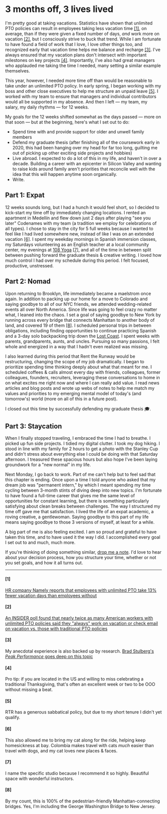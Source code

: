 <!--
.. date: 2022-11-03 14:00:00 UTC-07:00
.. tags: sabbatical
-->

# 3 months off, 3 lives lived

I'm pretty good at taking vacations. Statistics have shown that unlimited PTO policies can result in employees taking less vacation time [[1]](#1), on average, than if they were given a fixed number of days, *and* work more on vacation [[2]](#2), but I consciously strive to buck that trend. While I am fortunate to have found a field of work that I love, I love other things too, and recognized early that vacation time helps me balance and recharge [[3]](#3). I've always ensured that my vacation plans don't intersect with important milestones on key projects [[4]](#4). Importantly, I've also had great managers who applauded me taking the time I needed, many setting a similar example themselves. 

This year, however, I needed more time off than would be reasonable to take under an unlimited PTO policy. In early spring, I began working with my boss and other close executives to help me structure an unpaid leave [[5]](#5). I worked with my team to ensure that managers and individual contributors would all be supported in my absence. And then I left — my team, my salary, my daily rhythms — for 12 weeks.

My goals for the 12 weeks shifted somewhat as the days passed — more on that soon — but at the beginning, here's what I set out to do:
- Spend time with and provide support for older and unwell family members 
- Defend my graduate thesis (after finishing all of the coursework early in 2020, this had been hanging over my head for far too long, guilting me out of picking up other exciting side projects and hobbies) 
- Live abroad. I expected to do a lot of this in my life, and haven't in over a decade. Building a career with an epicenter in Silicon Valley and wanting to raise kids around family aren't priorities that reconcile well with the idea that this will happen anytime soon organically.
- Write. 

## Part 1: Expat
12 weeks sounds long, but I had a hunch it would feel short, so I decided to kick-start my time off by immediately changing locations. I rented an apartment in Medellín and flew down just 2 days after playing "see you later" Codenames with my team (a tradition we employ for celebrations of all types). I chose to stay in the city for 5 full weeks because I wanted to feel like I had lived somewhere new, instead of like I was on an extended vacation [[6]](#6). I spent my weekday mornings in Spanish immersion classes, my Saturdays volunteering as an English teacher at a local community center, my evenings at [108 Yoga](https://108yogacolombia.com/) [[7]](#7), and all of the time in between split between pushing forward the graduate thesis & creative writing. I loved how much control I had over my schedule during this period. I felt focused, productive, unstressed. 

## Part 2: Nomad

Upon returning to Brooklyn, life immediately became a maelstrom once again. In addition to packing up our home for a move to Colorado and saying goodbye to all of our NYC friends, we attended wedding-related events all over North America. Since life was going to feel crazy no matter what, I leaned into the chaos. I set a goal of saying goodbye to New York by running across every bridge that connects Manhattan to another body of land, and covered 19 of them [[8]](#8). I scheduled personal trips in between obligations, including finding opportunities to continue practicing Spanish and a 3-day solo backpacking trip down the [Lost Coast](https://www.instagram.com/p/CjHKXlmpm0e/). I spent weeks with parents, grandparents, aunts, and uncles. Pursuing so many passions, I felt whole and energized in a way that I hadn't even realized was missing.

I also learned during this period that Rent the Runway would be restructuring, changing the scope of my job dramatically. I began to prioritize spending time thinking deeply about what that meant for me. I scheduled coffees & calls almost every day with friends, colleagues, former colleagues, founders, recruiters, leveraging these conversations to home in on what excites me right now and where I can really add value. I read news articles and blog posts and wrote up webs of notes to help me match my values and priorities to my emerging mental model of today's (and tomorrow's) world (more on all of this in a future post). 

I closed out this time by successfully defending my graduate thesis 🎓. 

## Part 3: Staycation

When I finally stopped traveling, I embraced the time I had to breathe. I picked up fun side projects. I tidied my digital clutter. I took my dog hiking. I stood in line with my family for 2 hours to get a photo with the Stanley Cup and didn't stress about everything else I could be doing with that Saturday afternoon. I treasured these spacious hours but also hope I've been laying groundwork for a "new normal" in my life.

Next Monday, I go back to work. Part of me can't help but to feel sad that this chapter is ending. Once upon a time I told anyone who asked that my dream job was "permanent intern," by which I meant spending my time cycling between 3-month stints of diving deep into new topics. I'm fortunate to have found a full-time career that gives me the same level of opportunities for constant learning, but there is something particularly satisfying about clean breaks between challenges. The way I structured my time off gave me that satisfaction. I lived the life of an expat academic, a roving creative, a gentlewoman. Saying goodbye to this part of my life means saying goodbye to those 3 versions of myself, at least for a while. 

A big part of me is also feeling excited. I am so proud and grateful to have taken this time, and to have used it the way I did. I accomplished every goal I set out to and much, much more. 

If you're thinking of doing something similar, [drop me a note](mailto:emilypastewka@gmail.com). I'd love to hear about your decision process, how you structure your time, whether or not you set goals, and how it all turns out. 


----------

#### [1]
[HR company Namely reports that employees with unlimited PTO take 13% fewer vacation days than employees without](https://blog.namely.com/unlimited-vacation-policy)
#### [2]
[An INSIDER poll found that nearly twice as many American workers with unlimited PTO policies said they "always" work on vacation or check email on vacation vs. those with traditional PTO policies](https://www.insider.com/people-with-unlimited-pto-policies-spend-every-vacation-working-2019-6#:~:text=The%20poll%20found%20that%2029,plans%2C%20the%20numbers%20are%20bleak.)
#### [3]
My anecdotal experience is also backed up by research. [Brad Stulberg's *Peak Performance* goes deep on this topic](https://www.bradstulberg.com/books)
#### [4]
Pro tip: if you are located in the US and willing to miss celebrating a traditional Thanksgiving, that's often an excellent week or two to be OOO without missing a beat.
#### [5]
RTR has a generous sabbatical policy, but due to my short tenure I didn't yet qualify.
#### [6] 
This also allowed me to bring my cat along for the ride, helping keep homesickness at bay. Colombia makes travel with cats *much* easier than travel with dogs, and my cat loves new places & faces.
#### [7] 
I name the specific studio because I recommend it so highly. Beautiful space with wonderful instructors.
#### [8] 
By my count, this is 100% of the pedestrian-friendly Manhattan-connecting bridges. Yes, I'm including the George Washington Bridge to New Jersey.
